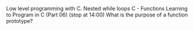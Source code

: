 Low level programming with C.
Nested while loops
C - Functions
Learning to Program in C (Part 06) (stop at 14:00)
What is the purpose of a function prototype?
